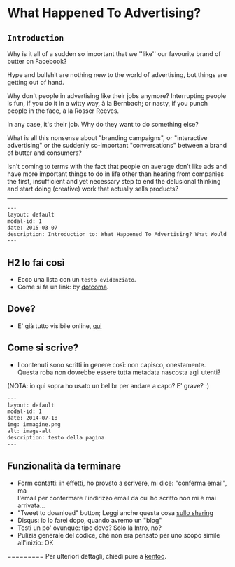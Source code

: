 What Happened To Advertising?
=========================

## `Introduction` 

Why is it all of a sudden so important that we ''like'' our favourite brand of butter on Facebook? 

Hype and bullshit are nothing new to the world of advertising, but things are getting out of hand.

Why don't people in advertising like their jobs anymore? Interrupting people is fun, if you do it in a witty way, à la Bernbach; or nasty, if you punch people in the face, à la Rosser Reeves.

In any case, it's their job. Why do they want to do something else?

What is all this nonsense about "branding campaigns", or "interactive advertising" or the suddenly so-important "conversations" between a brand of butter and consumers? 

Isn't coming to terms with the fact that people on average don’t like ads and have more important things to do in life other than hearing from companies the first, insufficient and yet necessary step to end the delusional thinking and start doing (creative) work that actually sells products?
- - -



```txt
---
layout: default
modal-id: 1
date: 2015-03-07
description: Introduction to: What Happened To Advertising? What Would Gossage Do?
---
```



## H2 lo fai così
 - Ecco una lista con un `testo evidenziato`.
 - Come si fa un link: by [dotcoma](http://dotcoma.it).
 
## Dove? 
 - E' già tutto visibile online, [qui](http://dotcoma.github.io/)

## Come si scrive?  
- I contenuti sono scritti in genere così: non capisco, onestamente.<br />
Questa roba non dovrebbe essere tutta metadata nascosta agli utenti?

(NOTA: io qui sopra ho usato un bel br per andare a capo? E' grave? :)

```txt
---
layout: default
modal-id: 1
date: 2014-07-18
img: immagine.png
alt: image-alt
description: testo della pagina
---
```

## Funzionalità da terminare
- Form contatti: in effetti, ho provsto a scrivere, mi dice: "conferma email", ma<br /> 
l'email per confermare l'indirizzo email da cui ho scritto non mi è mai arrivata...
- "Tweet to download" button; Leggi anche questa cosa [sullo sharing](http://blog.getsocial.io/why-dark-social-sharing-isnt-light-years-away)
- Disqus: io lo farei dopo, quando avremo un "blog"
- Testi un po' ovunque: tipo dove? Solo la Intro, no?
- Pulizia generale del codice, ché non era pensato per uno scopo simile all'inizio: OK

=========
Per ulteriori dettagli, chiedi pure a [kentoo](http://margiovanni.com).
